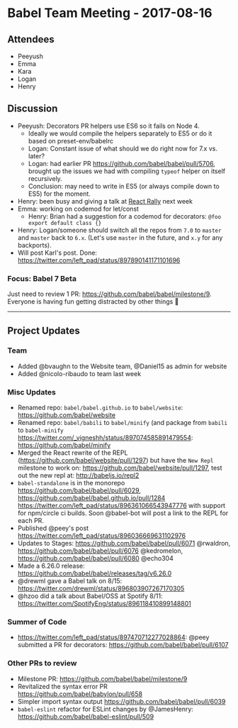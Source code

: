 # Babel Team Meeting - 2017-08-16

## Attendees

- Peeyush
- Emma
- Kara
- Logan
- Henry

## Discussion

- Peeyush: Decorators PR helpers use ES6 so it fails on Node 4.
  - Ideally we would compile the helpers separately to ES5 or do it based on preset-env/babelrc
  - Logan: Constant issue of what should we do right now for 7.x vs. later?
  - Logan: had earlier PR https://github.com/babel/babel/pull/5706, brought up the issues we had with compiling `typeof` helper on itself recursively.
  - Conclusion: may need to write in ES5 (or always compile down to ES5) for the moment.
- Henry: been busy and giving a talk at [React Rally](https://reactrally.com) next week 
- Emma: working on codemod for let/const
  - Henry: Brian had a suggestion for a codemod for decorators: `@foo export default class {}`
- Henry: Logan/someone should switch all the repos from `7.0` to `master` and `master` back to `6.x`. (Let's use `master` in the future, and `x.y` for any backports).
- Will post Karl's post. Done: https://twitter.com/left_pad/status/897890141171101696

### Focus: Babel 7 Beta

Just need to review 1 PR: https://github.com/babel/babel/milestone/9. Everyone is having fun getting distracted by other things 🙂

---

## Project Updates

### Team
- Added @bvaughn to the Website team, @Daniel15 as admin for website
- Added @nicolo-ribaudo to team last week

### Misc Updates
- Renamed repo: `babel/babel.github.io` to `babel/website`: https://github.com/babel/website
- Renamed repo: `babel/babili` to `babel/minify` (and package from `babili` to `babel-minify` https://twitter.com/_vigneshh/status/897074585891479554: https://github.com/babel/minify
- Merged the React rewrite of the REPL (https://github.com/babel/website/pull/1297) but have the `New Repl` milestone to work on: https://github.com/babel/website/pull/1297, test out the new repl at: http://babeljs.io/repl2
- `babel-standalone` is in the monorepo https://github.com/babel/babel/pull/6029, https://github.com/babel/babel.github.io/pull/1284 https://twitter.com/left_pad/status/896361066543947776 with support for npm/circle ci builds. Soon @babel-bot will post a link to the REPL for each PR.
- Published @peey's post https://twitter.com/left_pad/status/896036669631102976
- Updates to Stages: https://github.com/babel/babel/pull/6071 @rwaldron, https://github.com/babel/babel/pull/6076 @kedromelon, https://github.com/babel/babel/pull/6080 @echo304
- Made a 6.26.0 release: https://github.com/babel/babel/releases/tag/v6.26.0
- @drewml gave a Babel talk on 8/15: https://twitter.com/drewml/status/896803907267170305
- @hzoo did a talk about Babel/OSS at Spotify 8/11: https://twitter.com/SpotifyEng/status/896118410899148801

### Summer of Code
- https://twitter.com/left_pad/status/897470712277028864: @peey submitted a PR for decorators: https://github.com/babel/babel/pull/6107

### Other PRs to review

- Milestone PR: https://github.com/babel/babel/milestone/9
- Revitalized the syntax error PR https://github.com/babel/babylon/pull/658
- Simpler import syntax output https://github.com/babel/babel/pull/6039
- `babel-eslint` refactor for ESLint changes by @JamesHenry: https://github.com/babel/babel-eslint/pull/509
